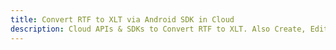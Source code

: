 ---title: Convert RTF to XLT via Android SDK in Clouddescription: Cloud APIs & SDKs to Convert RTF to XLT. Also Create, Edit & Render Microsoft Word & OpenOffice documents in the Cloud.---
